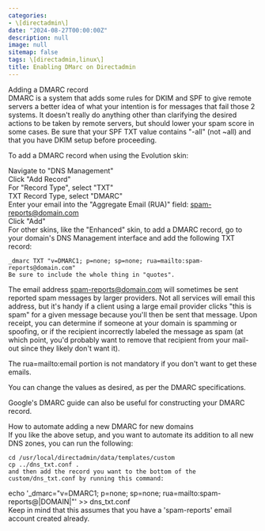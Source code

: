 ```yaml
---
categories:
- \[directadmin\]
date: "2024-08-27T00:00:00Z"
description: null
image: null
sitemap: false
tags: \[directadmin,linux\]
title: Enabling DMarc on Directadmin
---
```


Adding a DMARC record  
DMARC is a system that adds some rules for DKIM and SPF to give remote servers a better idea of what your intention is for messages that fail those 2 systems. It doesn't really do anything other than clarifying the desired actions to be taken by remote servers, but should lower your spam score in some cases. Be sure that your SPF TXT value contains "-all" (not ~all) and that you have DKIM setup before proceeding.

To add a DMARC record when using the Evolution skin:

Navigate to "DNS Management"  
Click "Add Record"  
For "Record Type", select "TXT"  
TXT Record Type, select "DMARC"  
Enter your email into the "Aggregate Email (RUA)" field: spam-reports@domain.com  
Click "Add"  
For other skins, like the "Enhanced" skin, to add a DMARC record, go to your domain's DNS Management interface and add the following TXT record:

```
_dmarc TXT "v=DMARC1; p=none; sp=none; rua=mailto:spam-reports@domain.com"
Be sure to include the whole thing in "quotes".
```

The email address spam-reports@domain.com will sometimes be sent reported spam messages by larger providers. Not all services will email this address, but it's handy if a client using a large email provider clicks "this is spam" for a given message because you'll then be sent that message. Upon receipt, you can determine if someone at your domain is spamming or spoofing, or if the recipient incorrectly labeled the message as spam (at which point, you'd probably want to remove that recipient from your mail-out since they likely don't want it).

The rua=mailto:email portion is not mandatory if you don't want to get these emails.

You can change the values as desired, as per the DMARC specifications.

Google's DMARC guide can also be useful for constructing your DMARC record.

How to automate adding a new DMARC for new domains  
If you like the above setup, and you want to automate its addition to all new DNS zones, you can run the following:

```
cd /usr/local/directadmin/data/templates/custom
cp ../dns_txt.conf .
and then add the record you want to the bottom of the custom/dns_txt.conf by running this command:
```

echo '\_dmarc="v=DMARC1; p=none; sp=none; rua=mailto:spam-reports@|DOMAIN|"' >> dns\_txt.conf  
Keep in mind that this assumes that you have a 'spam-reports' email account created already.